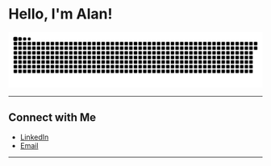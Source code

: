 # Hello, I'm Alan!  

![github-user-contribution](github-user-contribution.svg)

---

## Connect with Me  
- [LinkedIn](https://linkedin.com/in/maizonalan)
- [Email](mailto:alanmaizon@hotmail.com)  

---
